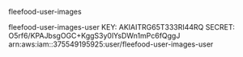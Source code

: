 fleefood-user-images

fleefood-user-images-user
KEY: AKIAITRG65T333RI44RQ
SECRET: 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
arn:aws:iam::375549195925:user/fleefood-user-images-user